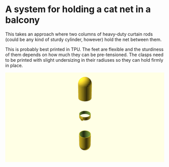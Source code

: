 # A system for holding a cat net in a balcony

This takes an approach where two columns of heavy-duty curtain rods (could be
any kind of sturdy cylinder, however) hold the net between them.

This is probably best printed in TPU. The feet are flexible and the sturdiness
of them depends on how much they can be pre-tensioned. The clasps need to be
printed with slight undersizing in their radiuses so they can hold firmly in
place.

![Generated display preview](render/display.png "Generated display preview")
